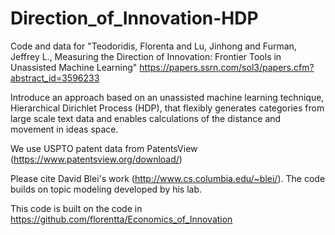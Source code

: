 # Direction_of_Innovation-HDP
Code and data for "Teodoridis, Florenta and Lu, Jinhong and Furman, Jeffrey L., Measuring the Direction of Innovation: Frontier Tools in Unassisted Machine Learning" https://papers.ssrn.com/sol3/papers.cfm?abstract_id=3596233

Introduce an approach based on an unassisted machine learning technique, Hierarchical Dirichlet Process (HDP), that flexibly generates categories from large scale text data and enables calculations of the distance and movement in ideas space.

We use USPTO patent data from PatentsView (https://www.patentsview.org/download/)

Please cite David Blei's work (http://www.cs.columbia.edu/~blei/). The code builds on topic modeling developed by his lab.

This code is built on the code in https://github.com/florentta/Economics_of_Innovation
